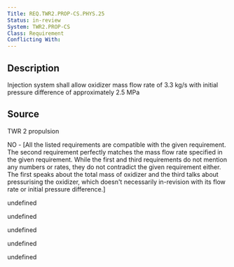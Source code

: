 ```yaml
---
Title: REQ.TWR2.PROP-CS.PHYS.25
Status: in-review
System: TWR2.PROP-CS
Class: Requirement
Conflicting With: 
---
```


## Description

Injection system shall allow oxidizer mass flow rate of 3.3 kg/s with initial pressure difference of approximately 2.5 MPa

## Source

TWR 2 propulsion


NO - [All the listed requirements are compatible with the given requirement. The second requirement perfectly matches the mass flow rate specified in the given requirement. While the first and third requirements do not mention any numbers or rates, they do not contradict the given requirement either. The first speaks about the total mass of oxidizer and the third talks about pressurising the oxidizer, which doesn't necessarily in-revision with its flow rate or initial pressure difference.]

undefined

undefined

undefined

undefined

undefined